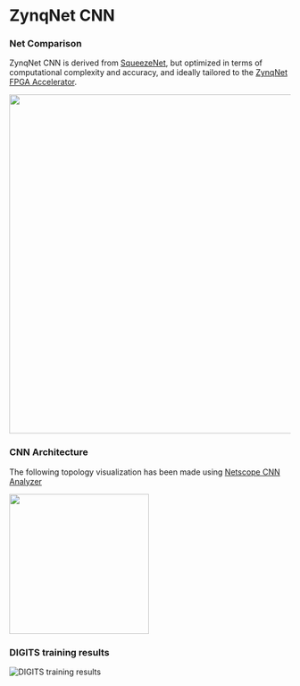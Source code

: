 # ZynqNet CNN

### Net Comparison

ZynqNet CNN is derived from [SqueezeNet](https://github.com/DeepScale/SqueezeNet), but optimized in terms of computational complexity and accuracy, and ideally tailored to the [ZynqNet FPGA Accelerator](https://github.com/dgschwend/zynqnet/tree/master/_HLS_CODE).

<img src="https://raw.githubusercontent.com/dgschwend/zynqnet/master/_TRAINED_MODEL/topology_comparison.png" width="606">

### CNN Architecture

The following topology visualization has been made using [Netscope CNN Analyzer](http://dgschwend.github.io/netscope/#/preset/zynqnet)

<img src="https://raw.githubusercontent.com/dgschwend/zynqnet/master/_TRAINED_MODEL/architecture.jpg" width="250">


### DIGITS training results

![DIGITS training results](https://raw.githubusercontent.com/dgschwend/zynqnet/master/_TRAINED_MODEL/_TRAINING_RESULTS.png)

